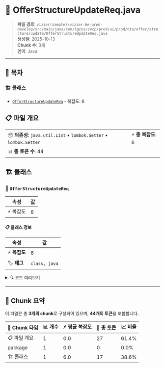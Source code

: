 # 📄 OfferStructureUpdateReq.java

> **파일 경로**: `vizier(sample)/vizier-be-prod-develop/src/main/java/com/lgcns/svcp/prod/ui/prod/dto/offer/structure/update/OfferStructureUpdateReq.java`  
> **생성일**: 2025-10-13  
> **Chunk 수**: 3개  
> **언어**: Java
---

## 📑 목차

### 🏗️ 클래스
- [`OfferStructureUpdateReq`](#class-offerstructureupdatereq) - 복잡도: 6

## 📋 파일 개요

| | |
|--|--|
| 📦 **의존성**: `java.util.List` • `lombok.Getter` • `lombok.Setter` | ⚡ **총 복잡도**: 6 |
| 📊 **총 토큰 수**: 44 |  |



## 🏗️ 클래스

### <a id="class-offerstructureupdatereq"></a>🎯 `OfferStructureUpdateReq`

| 속성 | 값 |
|------|----|
| ⚡ 복잡도 | 6 |



#### 📋 클래스 정보

| 속성 | 값 |
|------|----|
| ⚡ **복잡도** | 6 || 📍 **라인 범위** | 10-10 |
| 🏷️ **태그** | `class, java` |

<details>
<summary>🔍 코드 미리보기</summary>

```java
public class OfferStructureUpdateReq {
    private String offerUuid;
    private String chgDeptName;
    private String chgUser;
    private List<OfferComponentStructureReq> componentList;
}...
```

**Chunk 정보**
- 🆔 **ID**: `b9a3b8df94bb`
- 📍 **라인**: 10-10
- 📊 **토큰**: 17
- 🏷️ **태그**: `class, java`

</details>

---





## 🧩 Chunk 요약

이 파일은 총 **3개의 chunk**로 구성되어 있으며, **44개의 토큰**을 포함합니다.

| 🧩 Chunk 타입 | 📊 개수 | ⚡ 평균 복잡도 | 📝 총 토큰 | 📈 비율 |
|---------------|--------|-------------|----------|--------|
| 📋 파일 개요 | 1 | 0.0 | 27 | 61.4% |
| package | 1 | 0.0 | 0 | 0.0% |
| 🏗️ 클래스 | 1 | 6.0 | 17 | 38.6% |

